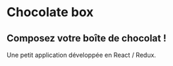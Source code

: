 # Chocolate box
## Composez votre boîte de chocolat !

Une petit application développée en React / Redux.
